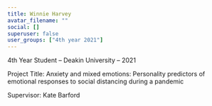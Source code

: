 ```yaml
---
title: Winnie Harvey
avatar_filename: ""
social: []
superuser: false
user_groups: ["4th year 2021"]
---
```

4th Year Student – Deakin University – 2021

Project Title:  Anxiety and mixed emotions: Personality predictors of emotional responses to social distancing during a pandemic

Supervisor: Kate Barford
